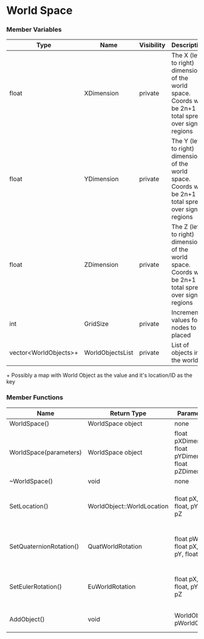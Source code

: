 # World Space

### Member Variables

| Type                   | Name             | Visibility | Description                                                                                              |
| ---------------------- | ---------------- | ---------- | -------------------------------------------------------------------------------------------------------- |
| float                  | XDimension       | private    | The X (left to right) dimension of the world space. Coords will be 2n+1 total spread over signed regions |
| float                  | YDimension       | private    | The Y (left to right) dimension of the world space. Coords will be 2n+1 total spread over signed regions |
| float                  | ZDimension       | private    | The Z (left to right) dimension of the world space. Coords will be 2n+1 total spread over signed regions |
| int                    | GridSize         | private    | Incremental values for nodes to be placed                                                                |
| vector\<WorldObjects>+ | WorldObjectsList | private    | List of objects in the world                                                                             |

\+ Possibly a map with World Object as the value and it's location/ID as the key

### Member Functions

| Name                    | Return Type                | Parameters                                              | Description                                          |
| ----------------------- | -------------------------- | ------------------------------------------------------- | ---------------------------------------------------- |
| WorldSpace()            | WorldSpace object          | none                                                    | Constructor                                          |
| WorldSpace(parameters)  | WorldSpace object          | float pXDimension, float pYDimension, float pZDimension | Parameterized Constructor                            |
| \~WorldSpace()          | void                       | none                                                    | Destructor                                           |
| SetLocation()           | WorldObject::WorldLocation | float pX, float, pY, float pZ                           | Set the location of a world object within the world  |
| SetQuaternionRotation() | QuatWorldRotation          | float pW, float pX, float pY, float pZ                  | Set the rotation of a world object with quaternions  |
| SetEulerRotation()      | EuWorldRotation            | float pX, float, pY, float pZ                           | Set the rotation of a world object with euler angles |
| AddObject()             | void                       | WorldObject\* pWorldObject                              | Add world objects to the list                        |

